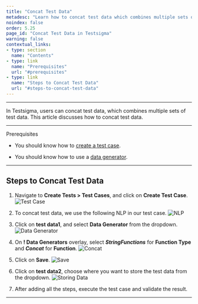 ```yaml
---
title: "Concat Test Data"
metadesc: "Learn how to concat test data which combines multiple sets of test data in Testsigma. This article discuss concatenation test data in Testsigma in detail"
noindex: false
order: 5.25
page_id: "Concat Test Data in Testsigma"
warning: false
contextual_links:
- type: section
  name: "Contents"
- type: link
  name: "Prerequisites"
  url: "#prerequisites"
- type: link
  name: "Steps to Concat Test Data"
  url: "#steps-to-concat-test-data"
---
```



---

In Testsigma, users can concat test data, which combines multiple sets of test data. This article discusses how to concat test data. 

---

<p id="prerequisites">Prerequisites</p>

- You should know how to [create a test case](https://testsigma.com/docs/test-cases/manage/add-edit-delete/).
   
- You should know how to use a [data generator](https://testsigma.com/docs/test-data/types/data-generator/).

---


## **Steps to Concat Test Data**



1. Navigate to **Create Tests > Test Cases**, and click on **Create Test Case**.
![Test Case](https://s3.amazonaws.com/static-docs.testsigma.com/new_images/projects/applications/cctdtcnav.png)


2. To concat test data, we use the following NLP in our test case. 
![NLP](https://s3.amazonaws.com/static-docs.testsigma.com/new_images/projects/applications/cctdstditd.png)


3. Click on **test data1**, and select **Data Generator** from the dropdown.
![Data Generator](https://s3.amazonaws.com/static-docs.testsigma.com/new_images/projects/applications/cctddgen.png)


4. On **! Data Generators** overlay, select ***StringFunctions*** for **Function Type** and ***Concat*** for **Function**.
![Concat](https://s3.amazonaws.com/static-docs.testsigma.com/new_images/projects/applications/cctdsfftc.png)


5. Click on **Save**.
![Save](https://s3.amazonaws.com/static-docs.testsigma.com/new_images/projects/applications/cctdsave.png)


6. Click on **test data2**, choose where you want to store the test data from the dropdown.
![Storing Data](https://s3.amazonaws.com/static-docs.testsigma.com/new_images/projects/applications/cctdstore.png)


7. After adding all the steps, execute the test case and validate the result.



---